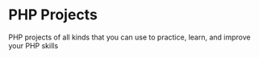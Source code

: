 # PHP Projects
PHP projects of all kinds that you can use to practice, learn, and improve your PHP skills
